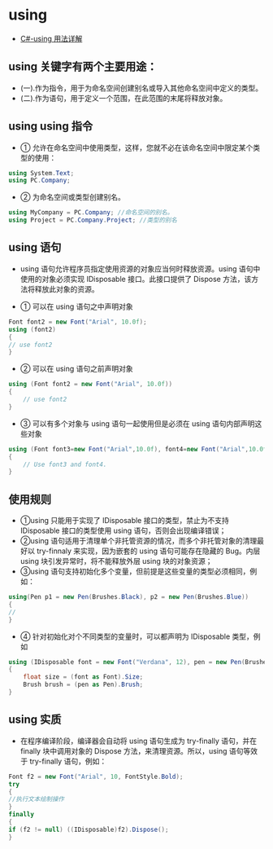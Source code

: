 # using

- [C#-using 用法详解](https://www.cnblogs.com/hejoy91/p/5518987.html)

## using 关键字有两个主要用途：

- (一).作为指令，用于为命名空间创建别名或导入其他命名空间中定义的类型。
- (二).作为语句，用于定义一个范围，在此范围的末尾将释放对象。

## using using 指令

- ① 允许在命名空间中使用类型，这样，您就不必在该命名空间中限定某个类型的使用：

```C#
using System.Text;
using PC.Company;
```

- ② 为命名空间或类型创建别名。

```C#
using MyCompany = PC.Company; //命名空间的别名。
using Project = PC.Company.Project; //类型的别名
```

## using 语句

- using 语句允许程序员指定使用资源的对象应当何时释放资源。using 语句中使用的对象必须实现 IDisposable 接口。此接口提供了 Dispose 方法，该方法将释放此对象的资源。

- ① 可以在 using 语句之中声明对象

```C#
Font font2 = new Font("Arial", 10.0f);
using (font2)
{
// use font2
}
```

- ② 可以在 using 语句之前声明对象

```C#
using (Font font2 = new Font("Arial", 10.0f))
{
    // use font2
}
```

- ③ 可以有多个对象与 using 语句一起使用但是必须在 using 语句内部声明这些对象

```C#
using (Font font3=new Font("Arial",10.0f), font4=new Font("Arial",10.0f))
{
    // Use font3 and font4.
}

```

## 使用规则

- ①using 只能用于实现了 IDisposable 接口的类型，禁止为不支持 IDisposable 接口的类型使用 using 语句，否则会出现编译错误；
- ②using 语句适用于清理单个非托管资源的情况，而多个非托管对象的清理最好以 try-finnaly 来实现，因为嵌套的 using 语句可能存在隐藏的 Bug。内层 using 块引发异常时，将不能释放外层 using 块的对象资源；
- ③using 语句支持初始化多个变量，但前提是这些变量的类型必须相同，例如：

```C#
using(Pen p1 = new Pen(Brushes.Black), p2 = new Pen(Brushes.Blue))
{
//
}
```

- ④ 针对初始化对个不同类型的变量时，可以都声明为 IDisposable 类型，例如

```C#
using (IDisposable font = new Font("Verdana", 12), pen = new Pen(Brushes.Black))
{
    float size = (font as Font).Size;
    Brush brush = (pen as Pen).Brush;
}
```

## using 实质

- 在程序编译阶段，编译器会自动将 using 语句生成为 try-finally 语句，并在 finally 块中调用对象的 Dispose 方法，来清理资源。所以，using 语句等效于 try-finally 语句，例如：

```C#
Font f2 = new Font("Arial", 10, FontStyle.Bold);
try
{
//执行文本绘制操作
}
finally
{
if (f2 != null) ((IDisposable)f2).Dispose();
}
```
